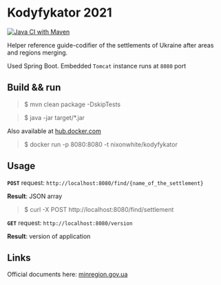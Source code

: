 # Kodyfykator 2021

[![Java CI with Maven](https://github.com/nixonwhite/kodyfykator/actions/workflows/maven.yml/badge.svg?branch=main)](https://github.com/nixonwhite/kodyfykator/actions/workflows/maven.yml)

Helper reference guide-codifier of the settlements of Ukraine after areas and regions merging.

Used Spring Boot. Embedded `Tomcat` instance runs at `8080` port

## Build && run
>$ mvn clean package -DskipTests

>$ java -jar target/*.jar

Also available at [hub.docker.com](https://hub.docker.com)

>$ docker run -p 8080:8080 -t nixonwhite/kodyfykator

## Usage

**`POST`** request: `http://localhost:8080/find/{name_of_the_settlement}`

**Result**: JSON array

>$ curl -X POST http://localhost:8080/find/settlement
> 
**`GET`** request: `http://localhost:8080/version`

**Result**: version of application

## Links

Official documents here: [minregion.gov.ua](https://www.minregion.gov.ua/napryamki-diyalnosti/rozvytok-mistsevoho-samovryaduvannya/administratyvno/kodyfikator-administratyvno-terytorialnyh-odynycz-ta-terytorij-terytorialnyh-gromad/)
